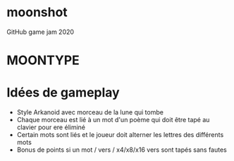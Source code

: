 # moonshot
GitHub game jam 2020

MOONTYPE
========

Idées de gameplay
=================

- Style Arkanoid avec morceau de la lune qui tombe
- Chaque morceau est lié à un mot d'un poème qui doit être tapé au clavier pour ere éliminé
- Certain mots sont liés et le joueur doit alterner les lettres des différents mots
- Bonus de points si un mot / vers / x4/x8/x16 vers sont tapés sans fautes
